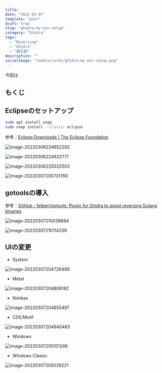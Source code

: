```yaml
---
title: 
date: "2022-03-07"
template: "post"
draft: true
slug: "ghidra-my-env-setup"
category: "Ghidra"
tags:
  - "Reversing"
  - "Ghidra"
  - "備忘録"
description: ""
socialImage: "/media/cards/ghidra-my-env-setup.png"
---
```


今回は

<!-- omit in toc -->

## もくじ





## Eclipseのセットアップ



``` bash
sudo apt install snap
sudo snap install --classic eclipse
```





参考：[Eclipse Downloads | The Eclipse Foundation](https://www.eclipse.org/downloads/)



![image-20220306224652292](../../static/media/2022-03-07-ghidra-my-env-setup/image-20220306224652292.png)



![image-20220306224922771](../../static/media/2022-03-07-ghidra-my-env-setup/image-20220306224922771.png)





![image-20220306225022503](../../static/media/2022-03-07-ghidra-my-env-setup/image-20220306225022503.png)



![image-20220307205731760](../../static/media/2022-03-07-ghidra-my-env-setup/image-20220307205731760.png)



## gotoolsの導入



参考：[GitHub - felberj/gotools: Plugin for Ghidra to assist reversing Golang binaries](https://github.com/felberj/gotools)



![image-20220307210038684](../../static/media/2022-03-07-ghidra-my-env-setup/image-20220307210038684.png)



![image-20220307210114259](../../static/media/2022-03-07-ghidra-my-env-setup/image-20220307210114259.png)



## UIの変更



- System

![image-20220307204726489](../../static/media/2022-03-07-ghidra-my-env-setup/image-20220307204726489.png)



- Metal

![image-20220307204806192](../../static/media/2022-03-07-ghidra-my-env-setup/image-20220307204806192.png)



- Nimbas

![image-20220307204855497](../../static/media/2022-03-07-ghidra-my-env-setup/image-20220307204855497.png)



- CDE/Motif

![image-20220307204940483](../../static/media/2022-03-07-ghidra-my-env-setup/image-20220307204940483.png)



- Windows

![image-20220307205101246](../../static/media/2022-03-07-ghidra-my-env-setup/image-20220307205101246.png)



- Windows Classic

![image-20220307205028221](../../static/media/2022-03-07-ghidra-my-env-setup/image-20220307205028221.png)